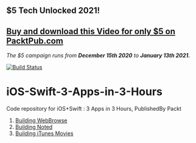 ## $5 Tech Unlocked 2021!
[Buy and download this Video for only $5 on PacktPub.com](https://www.packtpub.com/product/real-world-ios-projects-video/9781789132526)
-----
*The $5 campaign         runs from __December 15th 2020__ to __January 13th 2021.__*

[![Build Status](https://travis-ci.org/itsthejb/iOS-Swift-3-Apps-in-3-Hours.svg?branch=master)](https://travis-ci.org/itsthejb/iOS-Swift-3-Apps-in-3-Hours)

# iOS-Swift-3-Apps-in-3-Hours

Code repository for iOS+Swift : 3 Apps in 3 Hours, PublishedBy Packt

1. [Building WebBrowse](/1.%20WebBrowse)
1. [Building Noted](/2.%20Noted)
1. [Building iTunes Movies](/3.%20iTunesMovies)
